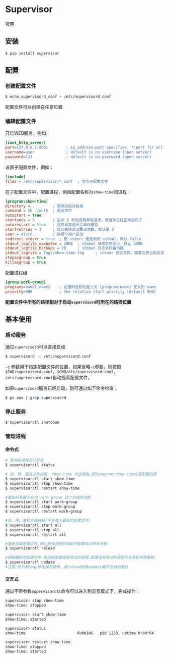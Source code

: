 Supervisor
===

[官网](http://supervisord.org/)

## 安装

```sh
$ pip install supervisor
```



## 配置

### 创建配置文件

```bash
$ echo_supervisord_conf > /etc/supervisord.conf
```

配置文件可以创建在任意位置

### 编辑配置文件

开启WEB服务，例如：

```ini
[inet_http_server]
port=127.0.0.1:9001        ; ip_address:port specifier, *:port for all iface
username=user              ; default is no username (open server)
password=123               ; default is no password (open server)
```

设置子配置文件，例如：

```ini
[include]
files = /etc/supervisor/*.conf	; 包含子配置文件 
```

在子配置文件中，配置进程，例如配置名称为`show-time`的进程：

```ini
[program:show-time]
directory = .		 ; 程序的启动目录
command = sh ./work  ; 启动命令
autostart = true
startsecs = 5        ; 启动 5 秒后没有异常退出，就当作已经正常启动了
autorestart = true   ; 程序异常退出后自动重启
startretries = 3     ; 启动失败自动重试次数，默认是 3
user = alvin         ; 用哪个用户启动
redirect_stderr = true  ; 把 stderr 重定向到 stdout，默认 false
stdout_logfile_maxbytes = 20MB  ; stdout 日志文件大小，默认 50MB
stdout_logfile_backups = 20     ; stdout 日志文件备份数
stdout_logfile = logs/show-time.log 	; stdout 日志文件，需要注意当指定目录不存在时无法正常启动，所以需要手动创建目录（supervisord 会自动创建日志文件）
stopasgroup = true
killasgroup = true
```

配置进程组

```ini
[group:work-group]
programs=name1,name2  	; 这里的进程名是上文 [program:name] 定义的 name
priority=999            ; the relative start priority (default 999)
```

**配置文件中所有的路径相对于启动`supervisord`时所在的路径位置**



## 基本使用

### 启动服务

通过`supervisord`可以直接启动

```bash
$ supervisord -c /etc/supervisord.conf
```

`-c` 参数用于指定配置文件的位置，如果省略`-c`参数，则按照`$CWD/supervisord.conf, $CWD/etc/supervisord.conf, /etc/supervisord.conf`自动搜索配置文件。

如果`supervisord`服务已经启动，则可通过如下命令检查：

```bash
$ ps aux | grep supervisord
```

### 停止服务

```bash
$ supervisorctl shutdown
```

### 管理进程

#### 命令式

```bash
# 查询各进程运行状态
$ supervisorctl status

# 启、停、重启业务进程, show-time 为进程名,即[program:show-time]里配置的值
$ supervisorctl start show-time
$ supervisorctl stop show-time
$ supervisorctl restart show-time

#重启所有属于名为 work-group 这个分组的进程
$ supervisorctl start work-group
$ supervisorctl stop work-group
$ supervisorctl restart work-group

#启、停、重启全部进程(不会载入最新的配置文件)
$ supervisorctl start all
$ supervisorctl stop all
$ supervisorctl restart all

#重新加载配置文件.停止原有进程并按新的配置启动所有进程
$ supervisorctl reload

#根据最新的配置文件,启动新配置或有改动的进程,配置没有改动的进程不会受影响而重启。
$ supervisorctl update
#注意:显示用stop停止掉的进程，用reload或者update都不会自动重启
```

#### 交互式

通过不带参数`supervisorctl`命令可以进入到交互模式下，完成操作：

```bash
supervisor> stop show-time  
show-time: stopped  

supervisor> start show-time
show-time: started

supervisor> status
show-time                       RUNNING   pid 1258, uptime 0:00:04

supervisor> restart show-time
show-time: stopped
show-time: started
```



